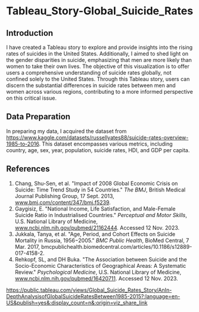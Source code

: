 # Tableau_Story-Global_Suicide_Rates

## Introduction 

I have created a Tableau story to explore and provide insights into the rising rates of suicides in the United States. Additionally, I aimed to shed light on the gender disparities in suicide, emphasizing that men are more likely than women to take their own lives. The objective of this visualization is to offer users a comprehensive understanding of suicide rates globally, not confined solely to the United States. Through this Tableau story, users can discern the substantial differences in suicide rates between men and women across various regions, contributing to a more informed perspective on this critical issue.

## Data Preparation

In preparing my data, I acquired the dataset from https://www.kaggle.com/datasets/russellyates88/suicide-rates-overview-1985-to-2016. This dataset encompasses various metrics, including country, age, sex, year, population, suicide rates, HDI, and GDP per capita.

## References

1. Chang, Shu-Sen, et al. "Impact of 2008 Global Economic Crisis on Suicide: Time Trend Study in 54 Countries." *The BMJ*, British Medical Journal Publishing Group, 17 Sept. 2013, www.bmj.com/content/347/bmj.f5239.
2. Gaygisiz, E. "National Income, Life Satisfaction, and Male-Female Suicide Ratio in Industrialised Countries." *Perceptual and Motor Skills*, U.S. National Library of Medicine, www.ncbi.nlm.nih.gov/pubmed/21162444. Accessed 12 Nov. 2023.
3. Jukkala, Tanya, et al. "Age, Period, and Cohort Effects on Suicide Mortality in Russia, 1956−2005." *BMC Public Health*, BioMed Central, 7 Mar. 2017, bmcpublichealth.biomedcentral.com/articles/10.1186/s12889-017-4158-2.
4. Rehkopf, SL, and DH Buka. "The Association between Suicide and the Socio-Economic Characteristics of Geographical Areas: A Systematic Review." *Psychological Medicine*, U.S. National Library of Medicine, www.ncbi.nlm.nih.gov/pubmed/16420711. Accessed 12 Nov. 2023.

https://public.tableau.com/views/Global_Suicide_Rates_Story/AnIn-DepthAnalysisofGlobalSuicideRatesBetween1985-2015?:language=en-US&publish=yes&:display_count=n&:origin=viz_share_link
